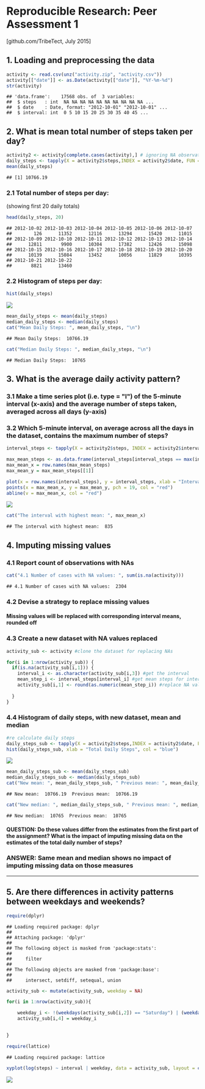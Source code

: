 # Reproducible Research: Peer Assessment 1

[github.com/TribeTect, July 2015]

## 1. Loading and preprocessing the data

```r
activity <- read.csv(unz("activity.zip", "activity.csv"))
activity[["date"]] <- as.Date(activity[["date"]], "%Y-%m-%d")
str(activity)
```

```
## 'data.frame':	17568 obs. of  3 variables:
##  $ steps   : int  NA NA NA NA NA NA NA NA NA NA ...
##  $ date    : Date, format: "2012-10-01" "2012-10-01" ...
##  $ interval: int  0 5 10 15 20 25 30 35 40 45 ...
```

## 2. What is mean total number of steps taken per day?

```r
activity2 <- activity[complete.cases(activity),] # ignoring NA observations for this part of the assignment
daily_steps <- tapply(X = activity2$steps,INDEX = activity2$date, FUN = "sum")
mean(daily_steps)
```

```
## [1] 10766.19
```

### 2.1 Total number of steps per day:
(showing first 20 daily totals)

```r
head(daily_steps, 20)
```

```
## 2012-10-02 2012-10-03 2012-10-04 2012-10-05 2012-10-06 2012-10-07 
##        126      11352      12116      13294      15420      11015 
## 2012-10-09 2012-10-10 2012-10-11 2012-10-12 2012-10-13 2012-10-14 
##      12811       9900      10304      17382      12426      15098 
## 2012-10-15 2012-10-16 2012-10-17 2012-10-18 2012-10-19 2012-10-20 
##      10139      15084      13452      10056      11829      10395 
## 2012-10-21 2012-10-22 
##       8821      13460
```

### 2.2 Histogram of steps per day:

```r
hist(daily_steps)
```

![](PA1_template_files/figure-html/unnamed-chunk-4-1.png) 

```r
mean_daily_steps <- mean(daily_steps)
median_daily_steps <- median(daily_steps)
cat("Mean Daily Steps: ", mean_daily_steps, "\n")
```

```
## Mean Daily Steps:  10766.19
```

```r
cat("Median Daily Steps: ", median_daily_steps, "\n")
```

```
## Median Daily Steps:  10765
```
## 3. What is the average daily activity pattern?

### 3.1 Make a time series plot (i.e. type = "l") of the 5-minute interval (x-axis) and the average number of steps taken, averaged across all days (y-axis)
### 3.2 Which 5-minute interval, on average across all the days in the dataset, contains the maximum number of steps?


```r
interval_steps <- tapply(X = activity2$steps, INDEX = activity2$interval, FUN = "mean")

max_mean_steps <- as.data.frame(interval_steps[interval_steps == max(interval_steps)])
max_mean_x = row.names(max_mean_steps) 
max_mean_y = max_mean_steps[[1]]

plot(x = row.names(interval_steps), y = interval_steps, xlab = "Interval", ylab = "Mean steps", type = "l")
points(x = max_mean_x, y = max_mean_y, pch = 19, col = "red")
abline(v = max_mean_x, col = "red")
```

![](PA1_template_files/figure-html/unnamed-chunk-5-1.png) 

```r
cat("The interval with highest mean: ", max_mean_x)
```

```
## The interval with highest mean:  835
```

## 4. Imputing missing values
### 4.1 Report count of observations with NAs

```r
cat("4.1 Number of cases with NA values: ", sum(is.na(activity)))
```

```
## 4.1 Number of cases with NA values:  2304
```

### 4.2 Devise a strategy to replace missing values 
#### Missing values will be replaced with corresponding interval means, rounded off 

### 4.3 Create a new dataset with NA values replaced


```r
activity_sub <- activity #clone the dataset for replacing NAs

for(i in 1:nrow(activity_sub)) {
  if(is.na(activity_sub[i,1])) {
    interval_i <- as.character(activity_sub[i,3]) #get the interval
    mean_step_i <- interval_steps[interval_i] #get mean steps for interval
    activity_sub[i,1] <- round(as.numeric(mean_step_i)) #replace NA value 
      
  }
}
```
### 4.4 Histogram of daily steps, with new dataset, mean and median

```r
#re calculate daily steps
daily_steps_sub <- tapply(X = activity2$steps,INDEX = activity2$date, FUN = "sum")
hist(daily_steps_sub, xlab = "Total Daily Steps", col = "blue")
```

![](PA1_template_files/figure-html/unnamed-chunk-8-1.png) 

```r
mean_daily_steps_sub <- mean(daily_steps_sub)
median_daily_steps_sub <- median(daily_steps_sub)
cat("New mean: ", mean_daily_steps_sub, " Previous mean: ", mean_daily_steps, "\n" )
```

```
## New mean:  10766.19  Previous mean:  10766.19
```

```r
cat("New median: ", median_daily_steps_sub, " Previous mean: ", median_daily_steps, "\n")
```

```
## New median:  10765  Previous mean:  10765
```
#### QUESTION: Do these values differ from the estimates from the first part of the assignment? What is the impact of imputing missing data on the estimates of the total daily number of steps?

### ANSWER: Same mean and median shows no impact of imputing missing data on those measures

---

## 5. Are there differences in activity patterns between weekdays and weekends?

```r
require(dplyr)
```

```
## Loading required package: dplyr
## 
## Attaching package: 'dplyr'
## 
## The following object is masked from 'package:stats':
## 
##     filter
## 
## The following objects are masked from 'package:base':
## 
##     intersect, setdiff, setequal, union
```

```r
activity_sub <- mutate(activity_sub, weekday = NA)

for(i in 1:nrow(activity_sub)){

    weekday_i <- !(weekdays(activity_sub[i,2]) == "Saturday") | (weekdays(activity_sub[i,2]) == "Sunday")
    activity_sub[i,4] = weekday_i

    
}

require(lattice)
```

```
## Loading required package: lattice
```

```r
xyplot(log(steps) ~ interval | weekday, data = activity_sub, layout = c(1,2), type = "l")
```

![](PA1_template_files/figure-html/unnamed-chunk-9-1.png) 





